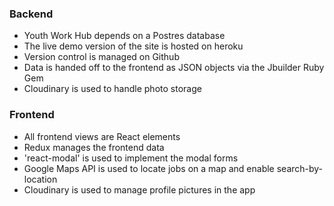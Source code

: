 
### Backend

- Youth Work Hub depends on a Postres database
- The live demo version of the site is hosted on heroku
- Version control is managed on Github
- Data is handed off to the frontend as JSON objects via the Jbuilder Ruby Gem
- Cloudinary is used to handle photo storage

### Frontend
- All frontend views are React elements
- Redux manages the frontend data
- 'react-modal' is used to implement the modal forms
- Google Maps API is used to locate jobs on a map and enable search-by-location
- Cloudinary is used to manage profile pictures in the app
